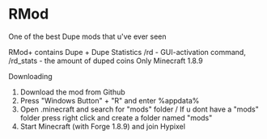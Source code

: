 # RMod


One of the best Dupe mods that u've ever seen

RMod+ contains Dupe + Dupe Statistics
/rd - GUI-activation command,
/rd_stats - the amount of duped coins
Only Minecraft 1.8.9


Downloading
1) Download the mod from Github
2) Press "Windows Button" + "R" and enter %appdata% 
3) Open .minecraft and search for "mods" folder / If u dont have a "mods" folder press right click and create a folder named "mods" 
4) Start Minecraft (with Forge 1.8.9) and join Hypixel
